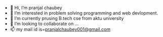 - 👋 Hi, I’m pranjal chaubey
- 👀 I’m interested in problem solving programming and web devlopment.
- 🌱 I’m currently prusing B.tech cse from aktu university
- 💞️ I’m looking to collaborate on ...
- 📫 my mail id is=pranjalchaubey001@gmail.com

<!---
pranjal123454/pranjal123454 is a ✨ special ✨ repository because its `README.md` (this file) appears on your GitHub profile.
You can click the Preview link to take a look at your changes.
--->
